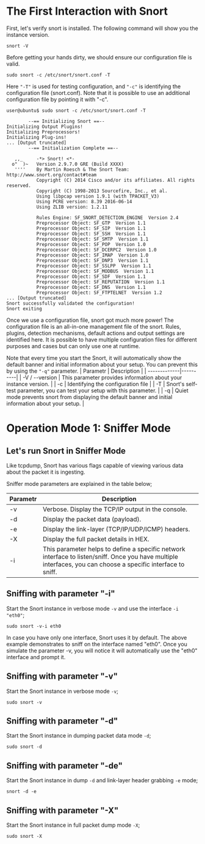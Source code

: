 # The First Interaction with Snort

First, let's verify snort is installed. The following command will show you the instance version.

```shell
snort -V
```

Before getting your hands dirty, we should ensure our configuration file is valid.
```shell
sudo snort -c /etc/snort/snort.conf -T 
```

Here `"-T"` is used for testing configuration, and `"-c"` is identifying the configuration file (snort.conf). Note that it is possible to use an additional configuration file by pointing it with "-c". 

```shell 
user@ubuntu$ sudo snort -c /etc/snort/snort.conf -T 

        --== Initializing Snort ==--
Initializing Output Plugins!
Initializing Preprocessors!
Initializing Plug-ins!
... [Output truncated]
        --== Initialization Complete ==--

   ,,_     -*> Snort! <*-
  o"  )~   Version 2.9.7.0 GRE (Build XXXX) 
   ''''    By Martin Roesch & The Snort Team: http://www.snort.org/contact#team
           Copyright (C) 2014 Cisco and/or its affiliates. All rights reserved.
           Copyright (C) 1998-2013 Sourcefire, Inc., et al.
           Using libpcap version 1.9.1 (with TPACKET_V3)
           Using PCRE version: 8.39 2016-06-14
           Using ZLIB version: 1.2.11

           Rules Engine: SF_SNORT_DETECTION_ENGINE  Version 2.4  
           Preprocessor Object: SF_GTP  Version 1.1  
           Preprocessor Object: SF_SIP  Version 1.1  
           Preprocessor Object: SF_SSH  Version 1.1  
           Preprocessor Object: SF_SMTP  Version 1.1  
           Preprocessor Object: SF_POP  Version 1.0  
           Preprocessor Object: SF_DCERPC2  Version 1.0  
           Preprocessor Object: SF_IMAP  Version 1.0  
           Preprocessor Object: SF_DNP3  Version 1.1  
           Preprocessor Object: SF_SSLPP  Version 1.1  
           Preprocessor Object: SF_MODBUS  Version 1.1  
           Preprocessor Object: SF_SDF  Version 1.1  
           Preprocessor Object: SF_REPUTATION  Version 1.1  
           Preprocessor Object: SF_DNS  Version 1.1  
           Preprocessor Object: SF_FTPTELNET  Version 1.2  
... [Output truncated]
Snort successfully validated the configuration!
Snort exiting
```

Once we use a configuration file, snort got much more power! The configuration file is an all-in-one management file of the snort. Rules, plugins, detection mechanisms, default actions and output settings are identified here. It is possible to have multiple configuration files for different purposes and cases but can only use one at runtime.

Note that every time you start the Snort, it will automatically show the default banner and initial information about your setup. You can prevent this by using the `"-q"` parameter.
| Parametr | Description |
| -------------|----------|
| -V / --version | This parameter provides information about your instance version. |
| -c | Identifying the configuration file |
| -T | Snort's self-test parameter, you can test your setup with this parameter. |
| -q | 	Quiet mode prevents snort from displaying the default banner and initial information about your setup. |

# Operation Mode 1: Sniffer Mode

## Let's run Snort in Sniffer Mode

Like tcpdump, Snort has various flags capable of viewing various data about the packet it is ingesting.

Sniffer mode parameters are explained in the table below;

| Parametr | Description |
| -------------|----------|
| -v | Verbose. Display the TCP/IP output in the console. |
| -d | Display the packet data (payload). |
| -e | Display the link-layer (TCP/IP/UDP/ICMP) headers.  |
| -X | Display the full packet details in HEX. |
| -i | This parameter helps to define a specific network interface to listen/sniff. Once you have multiple interfaces, you can choose a specific interface to sniff. |

## Sniffing with parameter "-i"

Start the Snort instance in verbose mode `-v` and use the interface `-i "eth0"`; 
```shell 
sudo snort -v-i eth0
```

In case you have only one interface, Snort uses it by default. The above example demonstrates to sniff on the interface named "eth0". Once you simulate the parameter -v, you will notice it will automatically use the "eth0" interface and prompt it.

## Sniffing with parameter "-v"

Start the Snort instance in verbose mode `-v`; 
```shell
sudo snort -v
```

## Sniffing with parameter "-d"

Start the Snort instance in dumping packet data mode `-d`; 
```shell
sudo snort -d
```
## Sniffing with parameter "-de"

Start the Snort instance in dump `-d` and link-layer header grabbing `-e` mode; 
```shell
snort -d -e
```
## Sniffing with parameter "-X"

Start the Snort instance in full packet dump mode `-X`; 
```shell
sudo snort -X
```
